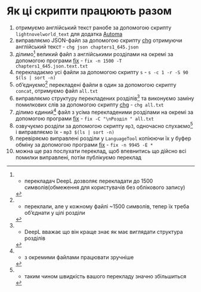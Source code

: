 # Як ці скрипти працюють разом

1. отримуємо англійський текст ранобе за допомогою скрипту `lightnovelworld_text` для додатка [Automa](https://www.automa.site/)
2. виправляємо JSON-файл за допомогою скрипту [chg](https://github.com/Medoo48/scripts/blob/main/chg_usage.md) отримуючи англійський текст - `chg json chapters1_645.json`
3. ділимо[^1] великий файл з англійськими розділами на окремі за допомогою програми [fix](https://github.com/Medoo48/scripts/blob/main/fix_usage.md) - `fix -n 1500 -T chapters1_645.json.text.txt`
4. перекладаємо усі файли за допомогою скрипту `s` - `s -c 1 -r -S 90 $(ls | sort -n)`
5. обʼєднуємо[^2] перекладені файли в один за допомогою скрипту `concat`, отримуємо файл `all.txt`
6. виправляємо структуру перекладених розділів[^3] та виконуємо заміну помилкових слів за допомогою скрипту [chg](https://github.com/Medoo48/scripts/blob/main/chg_usage.md) - `chg all.txt`
7. ділимо єдиний[^4] файл з усіма перекладеними розділами на окремі за допомогою програми [fix](https://github.com/Medoo48/scripts/blob/main/fix_usage.md) - `fix -C "\nРозділ " all.txt`
8. озвучуємо розділи за допомогою скрипту `mp3`, одночасно слухаємо[^5] і виправляємо їх - `mp3 $(ls | sort -n)`
9. перевіряємо виправлені розділи у `LanguageTool` копіюючи їх у буфер обміну за допомогою програми [fix](https://github.com/Medoo48/scripts/blob/main/fix_usage.md) - `fix -n 9945 -E *`
10. можна ще раз послухати переклад, щоб впевнитись що дійсно всі помилки виправлені, потім публікуємо переклад

[^1]: - перекладач DeepL дозволяє перекладати до 1500 символів(обмеження для користувачів без облікового запису)
[^2]: - переклали, але у кожному файлі ~1500 символів, тепер їх треба обʼєднати у цілі розділи
[^3]: - DeepL вважає що він краще знає як має виглядати структура розділів
[^4]: - з окремими файлами працювати зручніше
[^5]: - таким чином швидкість вашого перекладу значно збільшиться
